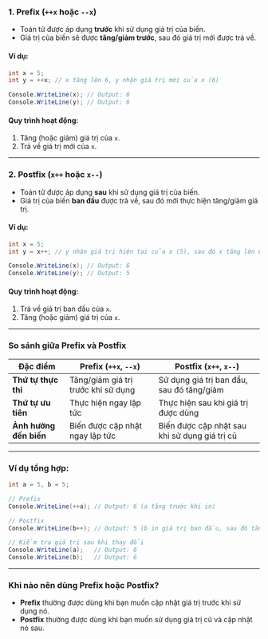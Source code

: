### **1. Prefix (`++x` hoặc `--x`)**

- Toán tử được áp dụng **trước** khi sử dụng giá trị của biến.
- Giá trị của biến sẽ được **tăng/giảm trước**, sau đó giá trị mới được trả về.

#### **Ví dụ:**

```csharp
int x = 5;
int y = ++x; // x tăng lên 6, y nhận giá trị mới của x (6)

Console.WriteLine(x); // Output: 6
Console.WriteLine(y); // Output: 6
```

#### **Quy trình hoạt động:**

1. Tăng (hoặc giảm) giá trị của `x`.
2. Trả về giá trị mới của `x`.

---

### **2. Postfix (`x++` hoặc `x--`)**

- Toán tử được áp dụng **sau** khi sử dụng giá trị của biến.
- Giá trị của biến **ban đầu** được trả về, sau đó mới thực hiện tăng/giảm giá trị.

#### **Ví dụ:**

```csharp
int x = 5;
int y = x++; // y nhận giá trị hiện tại của x (5), sau đó x tăng lên 6

Console.WriteLine(x); // Output: 6
Console.WriteLine(y); // Output: 5
```

#### **Quy trình hoạt động:**

1. Trả về giá trị ban đầu của `x`.
2. Tăng (hoặc giảm) giá trị của `x`.

---

### **So sánh giữa Prefix và Postfix**

| **Đặc điểm**           | **Prefix (`++x`, `--x`)**           | **Postfix (`x++`, `x--`)**                    |
| ---------------------- | ----------------------------------- | --------------------------------------------- |
| **Thứ tự thực thi**    | Tăng/giảm giá trị trước khi sử dụng | Sử dụng giá trị ban đầu, sau đó tăng/giảm     |
| **Thứ tự ưu tiên**     | Thực hiện ngay lập tức              | Thực hiện sau khi giá trị được dùng           |
| **Ảnh hưởng đến biến** | Biến được cập nhật ngay lập tức     | Biến được cập nhật sau khi sử dụng giá trị cũ |

---

### **Ví dụ tổng hợp:**

```csharp
int a = 5, b = 5;

// Prefix
Console.WriteLine(++a); // Output: 6 (a tăng trước khi in)

// Postfix
Console.WriteLine(b++); // Output: 5 (b in giá trị ban đầu, sau đó tăng lên 6)

// Kiểm tra giá trị sau khi thay đổi
Console.WriteLine(a);   // Output: 6
Console.WriteLine(b);   // Output: 6
```

---

### **Khi nào nên dùng Prefix hoặc Postfix?**

- **Prefix** thường được dùng khi bạn muốn cập nhật giá trị trước khi sử dụng nó.
- **Postfix** thường được dùng khi bạn muốn sử dụng giá trị cũ và cập nhật nó sau.
